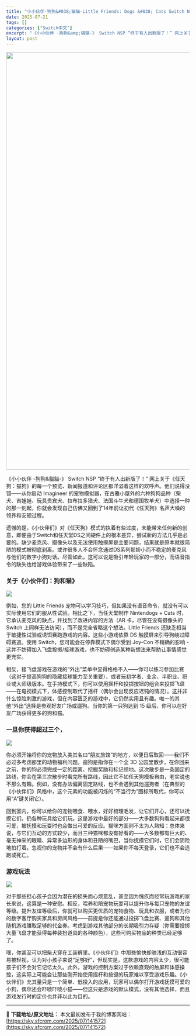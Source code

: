 ```yaml
---
title: "小小伙伴-狗狗&#038;猫猫-Little Friends: Dogs &#038; Cats Switch NSP中文"
date: 2025-07-21
tags: []
categories: ["Switch中文"]
excerpt: "《小小伙伴 -狗狗&amp;貓貓-》 Switch NSP “终于有人出新版了！” 网上关于《任天狗：猫狗》的每一个预览、新闻报道和评论区都洋溢着这样的欢呼声。他们说得没错——从你启动 Imagineer 的宠物模拟器，在古雅小屋外的六种狗狗品种（柴犬、吉娃娃、玩具贵宾犬、拉布拉多猎犬、法国斗牛犬和&hellip;"
layout: post
---
```


<img class="aligncenter size-full wp-image-141573" src="https://sky.sfcrom.com/wp-content/uploads/2025/07/2025072114263295.webp" alt="" width="700" height="1142" />

《小小伙伴 -狗狗&amp;貓貓-》 Switch NSP “终于有人出新版了！” 网上关于《任天狗：猫狗》的每一个预览、新闻报道和评论区都洋溢着这样的欢呼声。他们说得没错——从你启动 Imagineer 的宠物模拟器，在古雅小屋外的六种狗狗品种（柴犬、吉娃娃、玩具贵宾犬、拉布拉多猎犬、法国斗牛犬和德国牧羊犬）中选择一种的那一刻起，你就会发现自己仿佛又回到了14年前让初代《任天狗》名声大噪的领养和安顿过程。

遗憾的是，《小伙伴们》对《任天狗》模式的执着有些过度，未能带来任何新的创意，即便由于Switch和任天堂DS之间硬件上的根本差异，尝试新的方法几乎是必要的。缺少麦克风、摄像头以及无法使用触摸屏是主要问题，结果就是原本就很简陋的模式被彻底剥离。或许很多人不会怀念通过DS系列那娇小而不稳定的麦克风与他们的数字小狗对话。尽管如此，这可以说是吸引年轻玩家的一部分，而语音指令的缺失也给游戏体验带来了一些缺陷。
<h3>关于《小伙伴们：狗和猫》</h3>
<img src="https://img-eshop.cdn.nintendo.net/i/74272d919e1a9ce2def9fd38999fbe0a1ac9421a7af372c3e0bbe31923f2bfaa.jpg?w=1000" />

例如，您的 Little Friends 宠物可以学习技巧，但如果没有语音命令，就没有可以实际使用它们的服从性试验。相比之下，当任天堂制作 Nintendogs + Cats 时，它承认麦克风的缺点，并找到了改进内容的方法（AR 卡，尽管在没有摄像头的 Switch 上同样无法访问），而不是完全省略这个想法。Little Friends 还缺乏相当于敏捷性试验或诱饵赛跑游戏的内容。这些小游戏依靠 DS 触摸屏来引导狗绕过障碍赛道。使用 Switch，您可能会在停靠模式下偶尔受到 Joy-Con 不精确的影响 - 这并不妨碍加入飞盘投掷/接球游戏，也不妨碍创造某种新想法来帮助让事情感觉更充实。

相反，接飞盘游戏在游戏的“外出”菜单中显得格格不入——你可以练习参加比赛（这对于提高狗狗的隐藏接球能力至关重要），或者玩初学者、业余、半职业、职业或大师级版本。在手持模式下，你可以使用摇杆和投掷按钮的组合来投掷飞盘——在电视模式下，体感控制取代了摇杆（偶尔会出现反应迟钝的情况）。这并非什么惊险刺激的游戏，但在内容匮乏的游戏中，它仍然实用且有趣。唯一的其他“外出”选择是参观好友广场或遛狗。当你的第一只狗达到 15 级后，你可以在好友广场获得更多的狗和猫。
<h3>一旦你获得超过三个，</h3>
<img src="https://img-eshop.cdn.nintendo.net/i/2151356fa78c35db11424da83dc61197af938688bd66264f1f6836a4fbe8ac9a.jpg?w=1000" />

你必须开始将你的宠物放入美其名曰“朋友旅馆”的地方，以便日后取回——我们不必过多考虑那里的动物福利问题。遛狗是指你在一个全 3D 公园里散步，在你回来之前，你的狗必须完成一定的距离、挖掘奖励和标记领地。这次散步是一条固定的路线，你会在第三次散步时看完所有路线，因此它不如任天狗模板自由，老实说也不那么有趣。例如，没有办法偏离固定路线，也不会遇到其他遛狗者（在典型的《小伙伴们》风格中，这个元素的功能被闪烁的“不当行为”图标所取代，你可以用“A”键关闭它）。

回到室内，你可以给你的宠物喂食、喂水，好好梳理毛发，让它们开心，还可以抚摸它们，扔各种玩具给它们玩。这是游戏中最好的部分——大多数狗狗看起来都很可爱，被抚摸和玩耍时也会做出可爱的反应。猫咪方面则不太为人熟知：总体来说，与它们互动的方式较少，而且三种猫咪都没有好看的——大多数都有巨大的、毫无神采的眼睛、异常多边形的身体和丑陋的嘴巴，当你抚摸它们时，它们会阴险地拍打着。忽视你的宠物并不会有什么后果——如果你不每天登录，它们也不会逃跑或死亡。
<h3>游戏玩法</h3>
<img src="https://img-eshop.cdn.nintendo.net/i/9220caa8da1792446e9b6c5d0b6743002bd7f3dbfc9d64db7eaa4631c3b55a5d.jpg?w=1000" />

对于那些担心孩子会因为潜在的损失而心烦意乱，甚至因为愧疚而经常玩游戏的家长来说，这算是一种安慰。相反，喂养和陪宠物玩耍可以提升你与每只宠物的友谊等级。提升友谊等级后，你就可以购买更优质的宠物食物、玩具和衣服，或者为你的数字客厅购买家具和房间风格——前提是你还能通过投掷飞盘比赛、遛狗和其他随机游戏赚取足够的代金券。考虑到游戏其他部分的长期吸引力存疑（你需要投掷大量飞盘才能获得每种装扮道具的各种颜色），这些可购买物品的种类已经足够了。

嘿，你甚至可以把柴犬穿在工装裤里。《小伙伴们》中那些愉快却肤浅的互动很容易被轻视，认为对小孩子来说“足够好”，但现实是，这款游戏的内容太少，很可能孩子们不会对它记忆太久。此外，游戏的控制方案过于依赖直观的触屏和体感操控，这实际上可能会让那些刚开始使用摇杆和按键的玩家难以享受游戏乐趣。《小伙伴们》充其量只是一个简单、低投入的应用，玩家可以偶尔打开游戏抚摸可爱的小狗，偶尔还会吓唬吓唬小猫——但这只是游戏的默认模式，没有其他选择，而且游戏发行时的定价也并非以此为目的。

---
📖 **下载地址/原文地址：** 本文最初发布于我的博客网站：[https://sky.sfcrom.com/2025/07/141572](https://sky.sfcrom.com/2025/07/141572)
